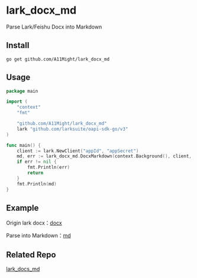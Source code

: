 # lark_docx_md

Parse Lark/Feishu Docx into Markdown

## Install

```
go get github.com/A11Might/lark_docx_md
```

## Usage
```go
package main

import (
	"context"
	"fmt"

	"github.com/A11Might/lark_docx_md"
	lark "github.com/larksuite/oapi-sdk-go/v3"
)

func main() {
	client := lark.NewClient("appId", "appSecret")
	md, err := lark_docx_md.DocxMarkdown(context.Background(), client, "documentId")
	if err != nil {
		fmt.Println(err)
		return
	}
	fmt.Println(md)
}

```

## Example

Origin lark docx：[docx](https://r5q4tiv935.feishu.cn/docx/U3hXdQmMAoiNVSxDgPOcu4R8nTd)

Parse into Markdown：[md](./example.md)

## Related Repo

[lark_docs_md](https://github.com/chyroc/lark_docs_md)
